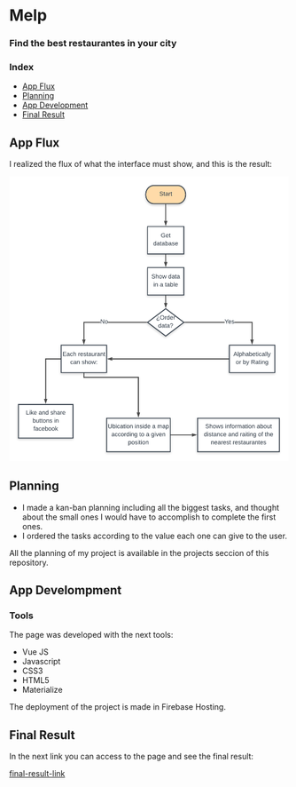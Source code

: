 # Melp 
### Find the best restaurantes in your city

### Index

- [App Flux](#app-flux)
- [Planning](#planning)
- [App Development](#app-development)
- [Final Result](#final-result)

## App Flux

I realized the flux of what the interface must show, and this is the result:

![flux-app-img](https://github.com/Pau-za/Test-FE-Intelim-trica/blob/master/readme-imgs/mdLinks%20project.png)


## Planning

- I made a kan-ban planning including all the biggest tasks, and thought about the small ones I would have to accomplish to complete the first ones. 
- I ordered the tasks according to the value each one can give to the user. 

All the planning of my project is available in the projects seccion of this repository.

## App Develompment

### Tools

The page was developed with the next tools:

- Vue JS
- Javascript
- CSS3
- HTML5 
- Materialize

The deployment of the project is made in Firebase Hosting.

## Final Result

In the next link you can access to the page and see the final result:

[final-result-link](https://fe-intelimetrica.firebaseapp.com/#/)